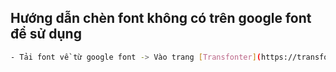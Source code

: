 ## Hướng dẫn chèn font không có trên google font để sử dụng
```sh
- Tải font về từ google font -> Vào trang [Transfonter](https://transfonter.org/) để convert font thành css -> Copy css vào trong file css
```